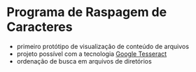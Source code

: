 # Programa de Raspagem de Caracteres 

- primeiro protótipo de visualização de conteúdo de arquivos
- projeto possível com a tecnologia [Google Tesseract](https://github.com/tesseract-ocr/tesseract)
- ordenação de busca em arquivos de diretórios

